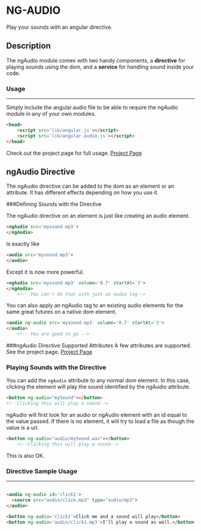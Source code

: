 NG-AUDIO
===

Play your sounds with an angular directive.

Description
---
The ngAudio module comes with two handy components, a **directive** for playing sounds using the dom, and a **service** for handling sound inside your code.

### Usage
-----

Simply include the angular.audio file to be able to require the ngAudio module in any of your own modules.

```html
<head>
	<script src='lib/angular.js'></script>
	<script src='lib/angular.audio.js'></script>
</head>
```

Check out the project page for full usage.
[Project Page](http://danielstern.github.io/ngAudio/)

ngAudio Directive
-----
The ngAudio directive can be added to the dom as an element or an attribute. It has different effects depending on how you use it.

###Defining Sounds with the Directive

The ngAudio directive on an element is just like creating an audio element.

```html
<ngAudio src='mysound.mp3'>
</ngAudio>
```

Is exactly like

```html
<audio src='mysound.mp3'>
</audio>
```

Except it is now more powerful.

```html
<ngAudio src='mysound.mp3' volume='0.7' startAt='3'>
</ngAudio>
	<!-- You can't do that with just an audio tag-->
```

You can also apply an ngAudio tag to an existing audio elements for the same great futures on a native dom element.

```html
<audio ng-audio src='mysound.mp3' volume='0.7' startAt='3'>
</audio>
	<!-- You are good to go -->
```

###ngAudio Directive Supported Attributes
A few attributes are supported. See the project page.
[Project Page](http://danielstern.github.io/ngAudio/)


### Playing Sounds with the Directive

You can add the `ngAudio` attribute to any normal dom element. In this case, clicking the element will play the sound identified by the ngAudio attribute.

```html
<button ng-audio="mySound"></button>
<!--Clicking this will play a sound-->
```

ngAudio will first look for an audio or ngAudio element with an id equal to the value passed. If there is no element, it will try to load a file as though the value is a url.

```html
<button ng-audio="audio/mySound.wav"></button>
	<!--Clicking this will play a sound-->
```

This is also OK.
### Directive Sample Usage
-----

```html

<audio ng-audio id='click1'>
  <source src="audio/click.mp3" type="audio/mp3">
</audio>

<button ng-audio='click1'>Click me and a sound will play</button>
<button ng-audio='audio/click1.mp3'>I'll play a sound as well.</button>
```
